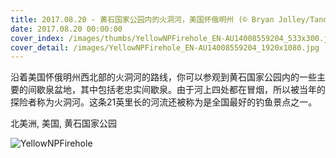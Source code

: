 ```yaml
---
title: 2017.08.20 - 黄石国家公园内的火洞河，美国怀俄明州 (© Bryan Jolley/Tandem Stills + Motion)
date: 2017.08.20 00:00:00
cover_index: /images/thumbs/YellowNPFirehole_EN-AU14008559204_533x300.jpg
cover_detail: /images/YellowNPFirehole_EN-AU14008559204_1920x1080.jpg
---
```


沿着美国怀俄明州西北部的火洞河的路线，你可以参观到黄石国家公园内的一些主要的间歇泉盆地，其中包括老忠实间歇泉。由于河上四处都在冒烟，所以被当年的探险者称为火洞河。这条21英里长的河流还被称为是全国最好的钓鱼景点之一。

北美洲, 美国, 黄石国家公园

![YellowNPFirehole](/images/YellowNPFirehole_EN-AU14008559204_1920x1080.jpg)
